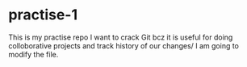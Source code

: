 # practise-1
This is my practise repo
I want to crack Git bcz it is useful for doing colloborative projects and track history of our changes/
I am going to modify the file.
